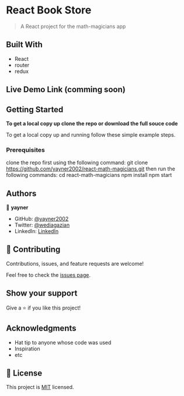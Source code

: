 # React Book Store

> A React project for the math-magicians app
## Built With
- React
- router
- redux
## Live Demo Link (comming soon)
## Getting Started

**To get a local copy up clone the repo or download the full souce code**

To get a local copy up and running follow these simple example steps.

### Prerequisites
clone the repo first using the following command:
git clone https://github.com/yayner2002/react-math-magicians.git
then run the following commands:
  cd react-math-magicians
  npm install
  npm start
## Authors

👤 **yayner**

- GitHub: [@yayner2002](https://github.com/yayner2002)
- Twitter: [@wediagazian](https://twitter.com/wediagazian)
- LinkedIn: [LinkedIn](https://linkedin.com/in/yaynshet-medhin)

## 🤝 Contributing

Contributions, issues, and feature requests are welcome!

Feel free to check the [issues page](https://github.com/yayner2002/react-book-store/issues).

## Show your support

Give a ⭐️ if you like this project!

## Acknowledgments

- Hat tip to anyone whose code was used
- Inspiration
- etc

## 📝 License

This project is [MIT](./MIT.md) licensed.
